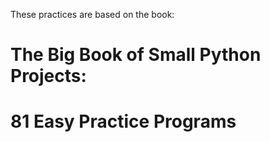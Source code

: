 These practices are based on the book:
# The Big Book of Small Python Projects:
# 81 Easy Practice Programs
